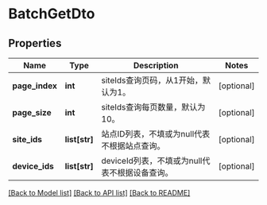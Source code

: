 # BatchGetDto

## Properties
Name | Type | Description | Notes
------------ | ------------- | ------------- | -------------
**page_index** | **int** | siteIds查询页码，从1开始，默认为1。 | [optional] 
**page_size** | **int** | siteIds查询每页数量，默认为10。 | [optional] 
**site_ids** | **list[str]** | 站点ID列表，不填或为null代表不根据站点查询。 | [optional] 
**device_ids** | **list[str]** | deviceId列表，不填或为null代表不根据设备查询。 | [optional] 

[[Back to Model list]](../README.md#documentation-for-models) [[Back to API list]](../README.md#documentation-for-api-endpoints) [[Back to README]](../README.md)


